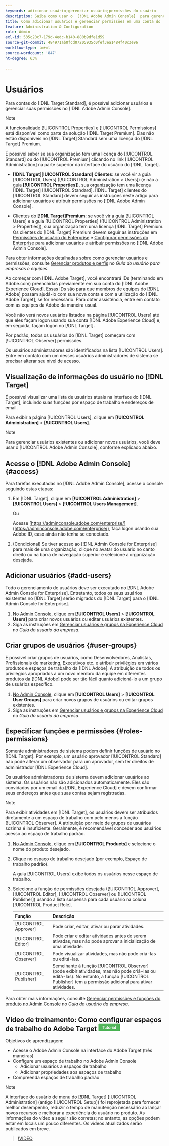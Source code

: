 ```yaml
---
keywords: adicionar usuário;gerenciar usuário;permissões do usuário
description: Saiba como usar o  [!DNL Adobe Admin Console]  para gerenciar usuários(as) e suas permissões e direitos no  [!DNL Adobe Target Standard].
title: Como adicionar usuários e gerenciar permissões em uma conta do  [!DNL Target Standard] ?
feature: Administration & Configuration
role: Admin
exl-id: 535c28c7-179d-4edc-b140-880b9dfe1d59
source-git-commit: 484971ab0fcd07205935c0fef3ea1484f40c3e96
workflow-type: tm+mt
source-wordcount: '847'
ht-degree: 63%

---
```


# Usuários

Para contas do [!DNL Target Standard], é possível adicionar usuários e gerenciar suas permissões no [!DNL Adobe Admin Console].

>[!NOTE]
>
>A funcionalidade [!UICONTROL Properties] e [!UICONTROL Permissions] está disponível como parte da solução [!DNL Target Premium]. Elas não estão disponíveis no [!DNL Target] Standard sem uma licença do [!DNL Target] Premium.
>
>É possível saber se sua organização tem uma licença do [!UICONTROL Standard] ou do [!UICONTROL Premium] clicando no link [!UICONTROL Administration] na parte superior da interface do usuário do [!DNL Target].
>
>* **[!DNL Target][!UICONTROL Standard] Clientes**: se você vir a guia [!UICONTROL Users] ([!UICONTROL Administration > Users]) (e não a guia **[!UICONTROL Properties]**), sua organização tem uma licença [!DNL Target] [!UICONTROL Standard]. [!DNL Target] clientes do [!UICONTROL Standard] devem seguir as instruções neste artigo para adicionar usuários e atribuir permissões no [!DNL Adobe Admin Console].
>
>* Clientes do **[!DNL Target]Premium**: se você vir a guia [!UICONTROL Users] e a guia [!UICONTROL Properties] ([!UICONTROL Administration > Properties]), sua organização tem uma licença [!DNL Target] Premium. Os clientes do [!DNL Target] Premium devem seguir as instruções em [Permissões de usuário do Enterprise](/help/main/administrating-target/c-user-management/property-channel/property-channel.md) e [Configurar permissões do Enterprise](/help/main/administrating-target/c-user-management/property-channel/properties-overview.md) para adicionar usuários e atribuir permissões no [!DNL Adobe Admin Console].
>
>Para obter informações detalhadas sobre como gerenciar usuários e permissões, consulte [Gerenciar produtos e perfis](https://helpx.adobe.com/pt/enterprise/using/manage-products-and-profiles.html) no *Guia do usuário para empresas e equipes*.

Ao começar com [!DNL Adobe Target], você encontrará IDs (terminando em Adobe.com) preenchidas previamente em sua conta do [!DNL Adobe Experience Cloud]. Essas IDs são para que membros de equipes do [!DNL Adobe] possam ajudá-lo com sua nova conta e com a utilização do [!DNL Adobe Target], se for necessário. Para obter assistência, entre em contato com as equipes da Adobe da maneira usual.

Você não verá novos usuários listados na página [!UICONTROL Users] até que eles façam logon usando sua conta [!DNL Adobe Experience Cloud] e, em seguida, façam logon no [!DNL Target].

Por padrão, todos os usuários do [!DNL Target] começam com [!UICONTROL Observer] permissões.

Os usuários administradores são identificados na lista [!UICONTROL Users]. Entre em contato com um desses usuários administradores de sistema se precisar alterar seu nível de acesso.

## Visualização de informações do usuário no [!DNL Target]

É possível visualizar uma lista de usuários atuais na interface do [!DNL Target], incluindo suas funções por espaço de trabalho e endereços de email.

Para exibir a página [!UICONTROL Users], clique em **[!UICONTROL Administration]** > **[!UICONTROL Users]**.

>[!NOTE]
>
>Para gerenciar usuários existentes ou adicionar novos usuários, você deve usar o [!UICONTROL Adobe Admin Console], conforme explicado abaixo.

## Acesse o [!DNL Adobe Admin Console] {#access}

Para tarefas executadas no [!DNL Adobe Admin Console], acesse o console seguindo estas etapas:

1. Em [!DNL Target], clique em **[!UICONTROL Administration]** > **[!UICONTROL Users]** > **[!UICONTROL Users Management]**.

   Ou

   Acesse [https://adminconsole.adobe.com/enterprise/](https://adminconsole.adobe.com/enterprise/), faça logon usando sua Adobe ID, caso ainda não tenha se conectado.

1. (Condicional) Se tiver acesso ao [!DNL Admin Console for Enterprise] para mais de uma organização, clique no avatar do usuário no canto direito ou na barra de navegação superior e selecione a organização desejada.

## Adicionar usuários {#add-users}

Todo o gerenciamento de usuários deve ser executado no [!DNL Adobe Admin Console for Enterprise]. Entretanto, todos os seus usuários existentes no [!DNL Target] serão migrados do [!DNL Target] para o [!DNL Admin Console for Enterprise].

1. [No Admin Console](/help/main/administrating-target/c-user-management/c-user-management/user-management.md#section_79796E0227D048F59BAE0AB02E544EBE), clique em **[!UICONTROL Users]** > **[!UICONTROL Users]** para criar novos usuários ou editar usuários existentes.
1. Siga as instruções em [Gerenciar usuários e grupos na Experience Cloud](https://helpx.adobe.com/pt/enterprise/help/users.html) no *Guia do usuário da empresa*.

## Criar grupos de usuários {#user-groups}

É possível criar grupos de usuários, como Desenvolvedores, Analistas, Profissionais de marketing, Executivos etc. e atribuir privilégios em vários produtos e espaços de trabalho da [!DNL Adobe]. A atribuição de todos os privilégios apropriados a um novo membro da equipe em diferentes produtos da [!DNL Adobe] pode ser tão fácil quanto adicioná-lo a um grupo de usuários específico.

1. [No Admin Console](/help/main/administrating-target/c-user-management/c-user-management/user-management.md#section_79796E0227D048F59BAE0AB02E544EBE), clique em **[!UICONTROL Users]** > **[!UICONTROL User Groups]** para criar novos grupos de usuários ou editar grupos existentes.
1. Siga as instruções em [Gerenciar usuários e grupos na Experience Cloud](https://helpx.adobe.com/pt/enterprise/help/users.html) no *Guia do usuário da empresa*.

## Especificar funções e permissões {#roles-permissions}

Somente administradores de sistema podem definir funções de usuário no [!DNL Target]. Por exemplo, um usuário aprovador [!UICONTROL Standard] não pode alterar um observador para um aprovador, sem ter direitos de administrador [!DNL Experience Cloud].

Os usuários administradores de sistema devem adicionar usuários ao sistema. Os usuários não são adicionados automaticamente. Eles são convidados por um email da [!DNL Experience Cloud] e devem confirmar seus endereços antes que suas contas sejam registradas.

>[!NOTE]
>
>Para exibir atividades em [!DNL Target], os usuários devem ser atribuídos diretamente a um espaço de trabalho com pelo menos a função [!UICONTROL Observer]. A atribuição por meio de grupos de usuários sozinha é insuficiente. Geralmente, é recomendável conceder aos usuários acesso ao espaço de trabalho padrão.

1. [No Admin Console](/help/main/administrating-target/c-user-management/c-user-management/user-management.md#section_79796E0227D048F59BAE0AB02E544EBE), clique em **[!UICONTROL Products]** e selecione o nome do produto desejado.

1. Clique no espaço de trabalho desejado (por exemplo, Espaço de trabalho padrão).

   A guia [!UICONTROL Users] exibe todos os usuários nesse espaço de trabalho.

1. Selecione a função de permissões desejada ([!UICONTROL Approver], [!UICONTROL Editor], [!UICONTROL Observer] ou [!UICONTROL Publisher]) usando a lista suspensa para cada usuário na coluna [!UICONTROL Product Role].

   | Função | Descrição |
   |--- |--- |
   | [!UICONTROL Approver] | Pode criar, editar, ativar ou parar atividades. |
   | [!UICONTROL Editor] | Pode criar e editar atividades antes de serem ativadas, mas não pode aprovar a inicialização de uma atividade. |
   | [!UICONTROL Observer] | Pode visualizar atividades, mas não pode criá-las ou editá-las. |
   | [!UICONTROL Publisher] | Semelhante à função [!UICONTROL Observer] (pode exibir atividades, mas não pode criá-las ou editá-las). No entanto, a função [!UICONTROL Publisher] tem a permissão adicional para ativar atividades. |

Para obter mais informações, consulte [Gerenciar permissões e funções do produto no Admin Console](https://helpx.adobe.com/pt/enterprise/help/manage-permissions-and-roles.html) no *Guia do usuário da empresa*.

## Vídeo de treinamento: Como configurar espaços de trabalho do Adobe Target ![Selo do tutorial](/help/main/assets/tutorial.png)

Objetivos de aprendizagem:

* Acesse o Adobe Admin Console na interface do Adobe Target (três maneiras)
* Configure um espaço de trabalho no Adobe Admin Console
   * Adicionar usuários a espaços de trabalho
   * Adicionar propriedades aos espaços de trabalho
* Compreenda espaços de trabalho padrão

>[!NOTE]
>
>A interface do usuário de menu do [!DNL Target] [!UICONTROL Administration] (antigo [!UICONTROL Setup]) foi reprojetada para fornecer melhor desempenho, reduzir o tempo de manutenção necessário ao lançar novos recursos e melhorar a experiência do usuário no produto. As informações do vídeo a seguir são corretas; no entanto, as opções podem estar em locais um pouco diferentes. Os vídeos atualizados serão publicados em breve.

>[!VIDEO](https://video.tv.adobe.com/v/19463/)
